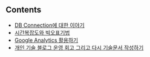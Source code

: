 ## Contents

- [DB Connection에 대한 이야기](https://github.com/stunstunstun/awesome-wiki/blob/master/Fundamentals/database-connection-pool.md)
- [시간복잡도와 빅오표기법](https://github.com/stunstunstun/awesome-wiki/blob/master/Fundamentals/big-o-notation.md)
- [Google Analytics 활용하기](https://github.com/stunstunstun/awesome-wiki/blob/master/Fundamentals/google-analytics.md)
- [개인 기술 블로그 운영 회고 그리고 다시 기술문서 작성하기](https://github.com/stunstunstun/awesome-wiki/blob/master/Fundamentals/writing-as-programmer.md)